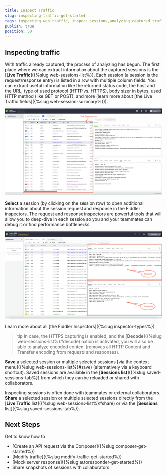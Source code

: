 ```yaml
---
title: Inspect Traffic
slug: inspecting-traffic-get-started
tags: inspecting web traffic, inspect sessions,analyzing captured traffic, Fiddler inspectors
publish: true
position: 50
---
```


## Inspecting traffic

With traffic already captured, the process of analyzing has begun. The first place where we can extract information about the captured sessions is the [**Live Traffic**]({%slug web-sessions-list%}). Each session (a session is the request/response entry) is listed in a row with multiple column fields. You can extract useful information like the returned status code, the host and the URL, type of used protocol (HTTP vs. HTTPS), body sizer in bytes, used HTTP method (like GET or POST), and more (learn more about [the Live Traffic fields]({%slug web-session-summary%})).

![Live Traffic](../images/livetraffic/websessions/websessions-list-all.png)

**Select** a session (by clicking on the session row) to open additional information about the session request and response in the Fiddler inspectors. The request and response inspectors are powerful tools that will allow you to deep-dive in each session so you and your teammates can debug it or find performance bottlenecks. 

![Inspectors for Traffic Monitoring](../images/livetraffic/inspectors/inspectors-all.png)

Learn more about all [the Fiddler Inspectors]({%slug inspector-types%}) 

>tip In case, the HTTPS capturing is enabled, and the [**Decode**]({%slug web-sessions-list%}#decode) option is activated, you will also be able to analyze encoded content (removes all HTTP Content and Transfer encoding from requests and responses).

**Save** a selected session or multiple selected sessions [via the context menu]({%slug web-sessions-list%}#save) (alternatively via a keyboard shortcut). Saved sessions are available in the [**Sessions list**]({%slug saved-sessions-tab%}) from which they can be reloaded or shared with collaborators.

Inspecting sessions is often done with teammates or external collaborators. **Share** a selected session or multiple selected sessions directly from the [__Live Traffic__ list]({%slug web-sessions-list%}#share) or via the [__Sessions__ list]({%slug saved-sessions-tab%}).

## Next Steps

Get to know how to 
- [Create an API request via the Composer]({%slug composer-get-started%})
- [Modify traffic]({%slug modify-traffic-get-started%})
- [Mock server response]({%slug autoresponder-get-started%})
- Share snapshots of sessions with collaborators.
